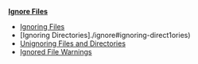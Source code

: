 







[**Ignore Files**](ignore)
















* [Ignoring Files](./ignore#ignoring-files)
* [Ignoring Directories]./ignore#ignoring-direct1ories)
* [Unignoring Files and Directories](./ignore#unignoring-files-and-directories)
* [Ignored File Warnings](./ignore#ignored-file-warnings)















